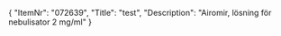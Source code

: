 {
  "ItemNr": "072639",
  "Title": "test",
  "Description": "Airomir, lösning för nebulisator 2 mg/ml"
}